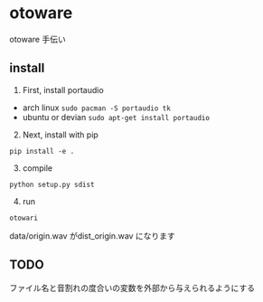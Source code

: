 # otoware
otoware 手伝い

## install
1. First, install portaudio

  - arch linux
  `sudo pacman -S portaudio tk`
  - ubuntu or devian
  `sudo apt-get install portaudio`

2. Next, install with pip

  `pip install -e .`

3. compile

  `python setup.py sdist`

4. run

  `otowari`

data/origin.wav がdist_origin.wav になります

## TODO
ファイル名と音割れの度合いの変数を外部から与えられるようにする

